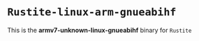 # `Rustite-linux-arm-gnueabihf`

This is the **armv7-unknown-linux-gnueabihf** binary for `Rustite`
